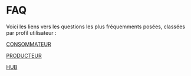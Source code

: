 # FAQ

Voici les liens vers les questions les plus fréquemments posées, classées par profil utilisateur :

[CONSOMMATEUR](chapter1/customer-faqs.md)

[PRODUCTEUR](chapter1/producer-faqs.md)

[HUB](chapter1/hub-faqs.md)

